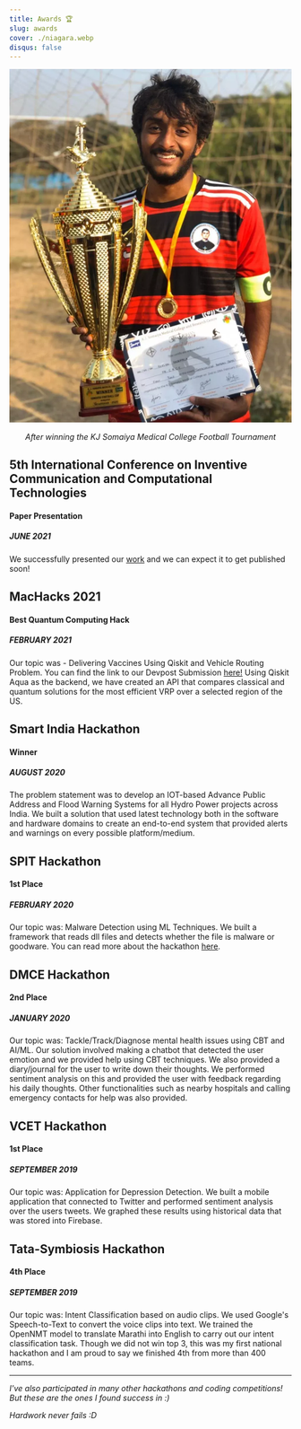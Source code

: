 ```yaml
---
title: Awards 🏆
slug: awards
cover: ./niagara.webp
disqus: false
---
```


![KJ Trophy](football.webp)

<div style="text-align: center;">
<span style="font-style: italic;">After winning the KJ Somaiya Medical College Football Tournament</span>
</div>

## 5th International Conference on Inventive Communication and Computational Technologies

<h4>Paper Presentation</h4>
<h5>JUNE 2021</h5>

We successfully presented our [work](https://github.com/kad99kev/FGTD) and we can expect it to get published soon!

## MacHacks 2021

<h4>Best Quantum Computing Hack</h4>
<h5>FEBRUARY 2021 </h5>

Our topic was - Delivering Vaccines Using Qiskit and Vehicle Routing Problem. You can find the link to our Devpost Submission [here!](https://devpost.com/software/quantum-computing-submission) Using Qiskit Aqua as the backend, we have created an API that compares classical and quantum solutions for the most efficient VRP over a selected region of the US.

## Smart India Hackathon

<h4>Winner</h4>
<h5>AUGUST 2020</h5>

The problem statement was to develop an IOT-based Advance Public Address and Flood Warning Systems for all Hydro Power projects across India. We built a solution that used latest technology both in the software and hardware domains to create an end-to-end system that provided alerts and warnings on every possible platform/medium.

## SPIT Hackathon

<h4>1st Place</h4>
<h5>FEBRUARY 2020</h5>

Our topic was: Malware Detection using ML Techniques. We built a framework that reads dll files and detects whether the file is malware or goodware. You can read more about the hackathon <a href="https://spark.spit.ac.in/csi-s-p-i-t-hackathon-2020/" target="_blank">here</a>.

## DMCE Hackathon

<h4>2nd Place</h4>
<h5>JANUARY 2020</h5>

Our topic was: Tackle/Track/Diagnose mental health issues using CBT and AI/ML. Our solution involved making a chatbot that detected the user emotion and we provided help using CBT techniques. We also provided a diary/journal for the user to write down their thoughts. We performed sentiment analysis on this and provided the user with feedback regarding his daily thoughts. Other functionalities such as nearby hospitals and calling emergency contacts for help was also provided.



## VCET Hackathon

<h4>1st Place</h4>
<h5>SEPTEMBER 2019</h5>

Our topic was: Application for Depression Detection. We built a mobile application that connected to Twitter and performed sentiment analysis over the users tweets. We graphed these results using historical data that was stored into Firebase.

## Tata-Symbiosis Hackathon

<h4>4th Place</h4>
<h5>SEPTEMBER 2019</h5>

Our topic was: Intent Classification based on audio clips. We used Google's Speech-to-Text to convert the voice clips into text. We trained the OpenNMT model to translate Marathi into English to carry out our intent classification task. Though we did not win top 3, this was my first national hackathon and I am proud to say we finished 4th from more than 400 teams.

---

*I've also participated in many other hackathons and coding competitions! But these are the ones I found success in :)*

*Hardwork never fails :D*
